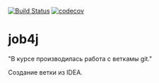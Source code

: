 [![Build Status](https://travis-ci.org/Madrabit/job4j.svg?branch=master)](https://travis-ci.org/Madrabit/job4j)
[![codecov](https://codecov.io/gh/Madrabit/job4j/branch/master/graph/badge.svg)](https://codecov.io/gh/Madrabit/job4j)

# job4j
"В курсе производилась работа с веткамы git."

Создание ветки из IDEA.
